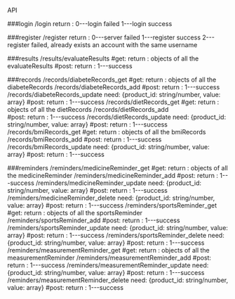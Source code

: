 API

###login
	/login
		return : 0---login failed
				 1---login success	

###register
	/register
		return : 0---server failed
				 1---register success
				 2---register failed, already exists an account with the same username

###results
	/results/evaluateResults
		#get: return : objects of all the evaluateResults
		#post: return : 1---success

###records
	/records/diabeteRecords_get
		#get: return : objects of all the diabeteRecords
	/records/diabeteRecords_add
		#post: return : 1---success
	/records/diabeteRecords_update
		need: {product_id: string/number, value: array}
		#post: return : 1---success
	/records/dietRecords_get
		#get: return : objects of all the dietRecords
	/records/dietRecords_add	
		#post: return : 1---success
	/records/dietRecords_update
		need: {product_id: string/number, value: array}
		#post: return : 1---success
	/records/bmiRecords_get
		#get: return : objects of all the bmiRecords
	/records/bmiRecords_add
		#post: return : 1---success
	/records/bmiRecords_update
		need: {product_id: string/number, value: array}
		#post: return : 1---success

###reminders
	/reminders/medicineReminder_get
		#get: return : objects of all the medicineReminder
	/reminders/medicineReminder_add
		#post: return : 1---success
	/reminders/medicineReminder_update
		need: {product_id: string/number, value: array}
		#post: return : 1---success
	/reminders/medicineReminder_delete
		need: {product_id: string/number, value: array}
		#post: return : 1---success
	/reminders/sportsReminder_get
		#get: return : objects of all the sportsReminder
	/reminders/sportsReminder_add
		#post: return : 1---success
	/reminders/sportsReminder_update
		need: {product_id: string/number, value: array}
		#post: return : 1---success
	/reminders/sportsReminder_delete
		need: {product_id: string/number, value: array}
		#post: return : 1---success
	/reminders/measurementReminder_get
		#get: return : objects of all the measurementReminder
	/reminders/measurementReminder_add
		#post: return : 1---success
	/reminders/measurementReminder_update
		need: {product_id: string/number, value: array}
		#post: return : 1---success
	/reminders/measurementReminder_delete
		need: {product_id: string/number, value: array}
		#post: return : 1---success
